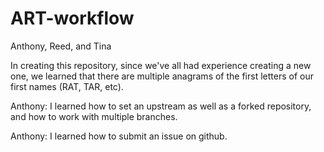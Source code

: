 # ART-workflow
Anthony, Reed, and Tina

In creating this repository, since we've all had experience creating a new one, we learned that there are multiple anagrams of the first letters of our first names (RAT, TAR, etc).

Anthony: I learned how to set an upstream as well as a forked repository, and how to work with multiple branches. 

Anthony: I learned how to submit an issue on github. 
